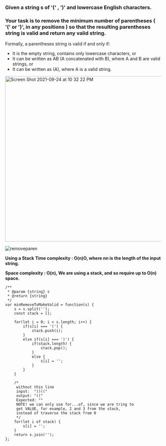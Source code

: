 ### Given a string s of '(' , ')' and lowercase English characters.

### Your task is to remove the minimum number of parentheses ( '(' or ')', in any positions ) so that the resulting parentheses string is valid and return **any** valid string.

Formally, a parentheses string is valid if and only if:

- It is the empty string, contains only lowercase characters, or
- It can be written as AB (A concatenated with B), where A and B are valid strings, or
- It can be written as (A), where A is a valid string.

<img width="534" alt="Screen Shot 2021-09-24 at 10 32 22 PM" src="https://user-images.githubusercontent.com/37787994/134759788-2b558f93-53ae-401b-910f-852d3d0ec823.png">

![removeparen](https://user-images.githubusercontent.com/37787994/134759856-c00e4add-8c2b-47e3-8783-b9d35a9dc3ce.gif)

**Using a Stack**
**Time complexity : O(n)O, where nn is the length of the input string.**

**Space complexity : O(n), We are using a stack, and so require up to O(n) space.**

```JS
/**
 * @param {string} s
 * @return {string}
 */
var minRemoveToMakeValid = function(s) {
    s = s.split('');
    const stack = [];

    for(let i = 0; i < s.length; i++) {
        if(s[i] === '(') {
            stack.push(i);
        }
        else if(s[i] === ')') {
            if(stack.length) {
                stack.pop();
            }
            else {
                s[i] = '';
            }
        }
    }

    /*
     without this line
     input:  "))(("
     output: "(("
     Expected: ""
     NOTE! we can only use for...of, since we are tring to
     get VALUE, for example, 2 and 3 from the stack,
     instead of traverse the stack from 0
     */
    for(let i of stack) {
        s[i] = '';
    }
    return s.join('');
};
```
